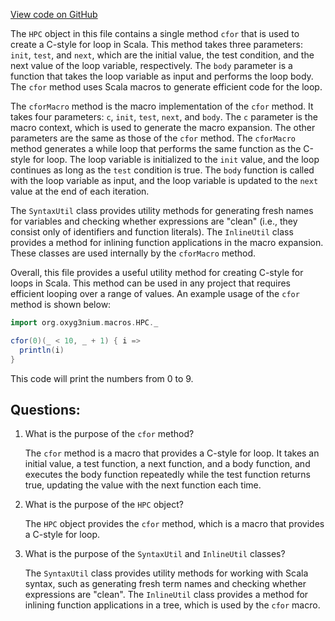 [View code on GitHub](https://github.com/oxyg3nium/oxyg3nium/macros/src/main/scala/org/oxyg3nium/macros/HPC.scala)

The `HPC` object in this file contains a single method `cfor` that is used to create a C-style for loop in Scala. This method takes three parameters: `init`, `test`, and `next`, which are the initial value, the test condition, and the next value of the loop variable, respectively. The `body` parameter is a function that takes the loop variable as input and performs the loop body. The `cfor` method uses Scala macros to generate efficient code for the loop.

The `cforMacro` method is the macro implementation of the `cfor` method. It takes four parameters: `c`, `init`, `test`, `next`, and `body`. The `c` parameter is the macro context, which is used to generate the macro expansion. The other parameters are the same as those of the `cfor` method. The `cforMacro` method generates a while loop that performs the same function as the C-style for loop. The loop variable is initialized to the `init` value, and the loop continues as long as the `test` condition is true. The `body` function is called with the loop variable as input, and the loop variable is updated to the `next` value at the end of each iteration.

The `SyntaxUtil` class provides utility methods for generating fresh names for variables and checking whether expressions are "clean" (i.e., they consist only of identifiers and function literals). The `InlineUtil` class provides a method for inlining function applications in the macro expansion. These classes are used internally by the `cforMacro` method.

Overall, this file provides a useful utility method for creating C-style for loops in Scala. This method can be used in any project that requires efficient looping over a range of values. An example usage of the `cfor` method is shown below:

```scala
import org.oxyg3nium.macros.HPC._

cfor(0)(_ < 10, _ + 1) { i =>
  println(i)
}
```

This code will print the numbers from 0 to 9.
## Questions: 
 1. What is the purpose of the `cfor` method?
    
    The `cfor` method is a macro that provides a C-style for loop. It takes an initial value, a test function, a next function, and a body function, and executes the body function repeatedly while the test function returns true, updating the value with the next function each time.

2. What is the purpose of the `HPC` object?
    
    The `HPC` object provides the `cfor` method, which is a macro that provides a C-style for loop.

3. What is the purpose of the `SyntaxUtil` and `InlineUtil` classes?
    
    The `SyntaxUtil` class provides utility methods for working with Scala syntax, such as generating fresh term names and checking whether expressions are "clean". The `InlineUtil` class provides a method for inlining function applications in a tree, which is used by the `cfor` macro.